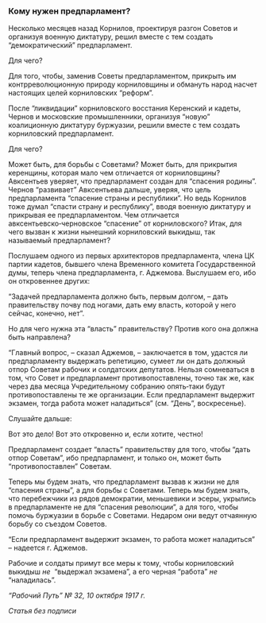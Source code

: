 ### Кому нужен предпарламент?

Несколько месяцев назад Корнилов, проектируя разгон Советов и организуя военную диктатуру, решил вместе с тем создать “демократический” предпарламент.

Для чего?

Для того, чтобы, заменив Советы предпарламентом, прикрыть им контрреволюционную природу корниловщины и обмануть народ насчет настоящих целей корниловских “реформ”.

После “ликвидации” корниловского восстания Керенский и кадеты, Чернов и московские промышленники, организуя “новую” коалиционную диктатуру буржуазии, решили вместе с тем создать корниловский предпарламент.

Для чего?

Может быть, для борьбы с Советами? Может быть, для прикрытия керенщины, которая мало чем отличается от корниловщины? Авксентьев уверяет, что предпарламент создан для “спасения родины”. Чернов “развивает” Авксентьева дальше, уверяя, что цель предпарламента “спасение страны и республики”. Но ведь Корнилов тоже думал “спасти страну и республику”, вводя военную диктатуру и прикрывая ее предпарламентом. Чем отличается авксентьевско‑черновское “спасение” от корниловского? Итак, для чего вызван к жизни нынешний корниловский выкидыш, так называемый предпарламент?

Послушаем одного из первых архитекторов предпарламента, члена ЦК партии кадетов, бывшего члена Временного комитета Государственной думы, теперь члена предпарламента, г. Аджемова. Выслушаем его, ибо он откровеннее других:

“Задачей предпарламента должно быть, первым долгом, – дать правительству почву под ногами, дать ему власть, которой у него сейчас, конечно, нет”.

Но для чего нужна эта “власть” правительству? Против кого она должна быть направлена?

“Главный вопрос, – сказал Аджемов, – заключается в том, удастся ли предпарламенту выдержать репетицию, сумеет ли он дать должный отпор Советам рабочих и солдатских депутатов. Нельзя сомневаться в том, что Совет и предпарламент противопоставлены, точно так же, как через два месяца Учредительному собранию опять‑таки будут противопоставлены те же организации. Если предпарламент выдержит экзамен, тогда работа может наладиться” (см. “День”, воскресенье).

Слушайте дальше:

Вот это дело! Вот это откровенно и, если хотите, честно!

Предпарламент создает “власть” правительству для того, чтобы “дать отпор Советам”, ибо предпарламент, и только он, может быть “противопоставлен” Советам.

Теперь мы будем знать, что предпарламент вызвав к жизни не для “спасения страны”, а для борьбы с Советами. Теперь мы будем знать, что перебежчики из рядов демократии, меньшевики и эсеры, укрылись в предпарламенте не для “спасения революции”, а для того, чтобы помочь буржуазии в борьбе с Советами. Недаром они ведут отчаянную борьбу со съездом Советов.

“Если предпарламент выдержит экзамен, то работа может наладиться” – надеется г. Аджемов.

Рабочие и солдаты примут все меры к тому, чтобы корниловский выкидыш _не_  “выдержал экзамена”, а его черная “работа” _не_  “наладилась”.

_“Рабочий Путь” №_ _32, 10 октября 1917_ _г._

_Статья без подписи_